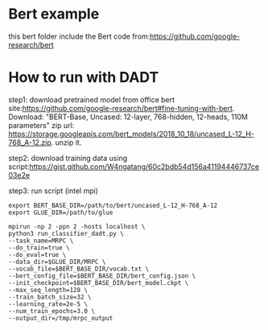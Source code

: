 # Bert example
this bert folder include the Bert code from:https://github.com/google-research/bert

# How to run with DADT
step1: download pretrained model from office bert site:https://github.com/google-research/bert#fine-tuning-with-bert.
Download: "BERT-Base, Uncased: 12-layer, 768-hidden, 12-heads, 110M parameters"
zip url: https://storage.googleapis.com/bert_models/2018_10_18/uncased_L-12_H-768_A-12.zip.
unzip it.

step2: download training data using script:https://gist.github.com/W4ngatang/60c2bdb54d156a41194446737ce03e2e

step3: run script (intel mpi)
```shell
export BERT_BASE_DIR=/path/to/bert/uncased_L-12_H-768_A-12
export GLUE_DIR=/path/to/glue

mpirun -np 2 -ppn 2 -hosts localhost \
python3 run_classifier_dadt.py \
--task_name=MRPC \
--do_train=true \
--do_eval=true \
--data_dir=$GLUE_DIR/MRPC \
--vocab_file=$BERT_BASE_DIR/vocab.txt \
--bert_config_file=$BERT_BASE_DIR/bert_config.json \
--init_checkpoint=$BERT_BASE_DIR/bert_model.ckpt \
--max_seq_length=128 \
--train_batch_size=32 \
--learning_rate=2e-5 \
--num_train_epochs=3.0 \
--output_dir=/tmp/mrpc_output
```